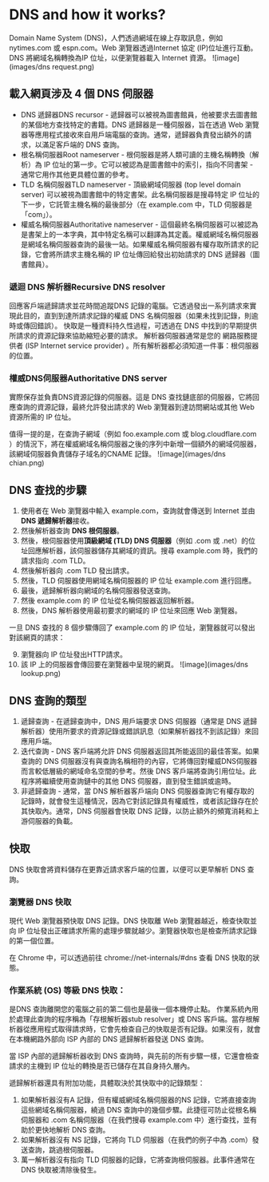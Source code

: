 # DNS and how it works?
Domain Name System (DNS)，人們透過網域在線上存取訊息，例如 nytimes.com 或 espn.com。Web 瀏覽器透過Internet 協定 (IP)位址進行互動。DNS 將網域名稱轉換為IP 位址，以便瀏覽器載入 Internet 資源。
![image](images/dns request.png)

## 載入網頁涉及 4 個 DNS 伺服器
* DNS 遞歸器DNS recursor - 遞歸器可以被視為圖書館員，他被要求去圖書館的某個地方查找特定的書籍。DNS 遞歸器是一種伺服器，旨在透過 Web 瀏覽器等應用程式接收來自用戶端電腦的查詢。通常，遞歸器負責發出額外的請求，以滿足客戶端的 DNS 查詢。
* 根名稱伺服器Root nameserver - 根伺服器是將人類可讀的主機名稱轉換（解析）為 IP 位址的第一步。它可以被認為是圖書館中的索引，指向不同書架 - 通常它用作其他更具體位置的參考。
* TLD 名稱伺服器TLD nameserver - 頂級網域伺服器 (top level domain server) 可以被視為圖書館中的特定書架。此名稱伺服器是搜尋特定 IP 位址的下一步，它託管主機名稱的最後部分（在 example.com 中，TLD 伺服器是「com」）。
* 權威名稱伺服器Authoritative nameserver - 這個最終名稱伺服器可以被認為是書架上的一本字典，其中特定名稱可以翻譯為其定義。權威網域名稱伺服器是網域名稱伺服器查詢的最後一站。如果權威名稱伺服器有權存取所請求的記錄，它會將所請求主機名稱的 IP 位址傳回給發出初始請求的 DNS 遞歸器（圖書館員）。
### 遞迴 DNS 解析器Recursive DNS resolver
回應客戶端遞歸請求並花時間追蹤DNS 記錄的電腦。它透過發出一系列請求來實現此目的，直到到達所請求記錄的權威 DNS 名稱伺服器（如果未找到記錄，則逾時或傳回錯誤）。
快取是一種資料持久性過程，可透過在 DNS 中找到的早期提供所請求的資源記錄來協助縮短必要的請求。
解析器伺服器通常是您的 網路服務提供者 (ISP Internet service provider) 。所有解析器都必須知道一件事：根伺服器的位置。
### 權威DNS伺服器Authoritative DNS server
實際保存並負責DNS資源記錄的伺服器。這是 DNS 查找鏈底部的伺服器，它將回應查詢的資源記錄，最終允許發出請求的 Web 瀏覽器到達訪問網站或其他 Web 資源所需的 IP 位址。

值得一提的是，在查詢子網域（例如 foo.example.com 或 blog.cloudflare.com ）的情況下，將在權威網域名稱伺服器之後的序列中新增一個額外的網域伺服器，該網域伺服器負責儲存子域名的CNAME 記錄。
![image](images/dns chian.png)
## DNS 查找的步驟
1. 使用者在 Web 瀏覽器中輸入 example.com，查詢就會傳送到 Internet 並由 **DNS 遞歸解析器**接收。
2. 然後解析器查詢 **DNS 根伺服器**。
3. 然後，根伺服器使用**頂級網域 (TLD) DNS 伺服器**（例如 .com 或 .net）的位址回應解析器，該伺服器儲存其網域的資訊。搜尋 example.com 時，我們的請求指向 .com TLD。
4. 然後解析器向 .com TLD 發出請求。
5. 然後，TLD 伺服器使用網域名稱伺服器的 IP 位址 example.com 進行回應。
6. 最後，遞歸解析器向網域的名稱伺服器發送查詢。
7. 然後 example.com 的 IP 位址從名稱伺服器返回解析器。
8. 然後，DNS 解析器使用最初要求的網域的 IP 位址來回應 Web 瀏覽器。

一旦 DNS 查找的 8 個步驟傳回了 example.com 的 IP 位址，瀏覽器就可以發出對該網頁的請求：

9. 瀏覽器向 IP 位址發出HTTP請求。
10. 該 IP 上的伺服器會傳回要在瀏覽器中呈現的網頁。
![image](images/dns lookup.png)
## DNS 查詢的類型
1. 遞歸查詢 - 在遞歸查詢中，DNS 用戶端要求 DNS 伺服器（通常是 DNS 遞歸解析器）使用所要求的資源記錄或錯誤訊息（如果解析器找不到該記錄）來回應用戶端。
2. 迭代查詢 - DNS 客戶端將允許 DNS 伺服器返回其所能返回的最佳答案。如果查詢的 DNS 伺服器沒有與查詢名稱相符的內容，它將傳回對權威DNS伺服器而言較低層級的網域命名空間的參考。然後 DNS 客戶端將查詢引用位址。此程序將繼續使用查詢鏈中的其他 DNS 伺服器，直到發生錯誤或逾時。
3. 非遞歸查詢 - 通常，當 DNS 解析器客戶端向 DNS 伺服器查詢它有權存取的記錄時，就會發生這種情況，因為它對該記錄具有權威性，或者該記錄存在於其快取內。通常，DNS 伺服器會快取 DNS 記錄，以防止額外的頻寬消耗和上游伺服器的負載。
## 快取
DNS 快取會將資料儲存在更靠近請求客戶端的位置，以便可以更早解析 DNS 查詢。
### 瀏覽器 DNS 快取
現代 Web 瀏覽器預快取 DNS 記錄。DNS 快取離 Web 瀏覽器越近，檢查快取並向 IP 位址發出正確請求所需的處理步驟就越少。瀏覽器快取也是檢查所請求記錄的第一個位置。

在 Chrome 中，可以透過前往 chrome://net-internals/#dns 查看 DNS 快取的狀態。
### 作業系統 (OS) 等級 DNS 快取：
是DNS 查詢離開您的電腦之前的第二個也是最後一個本機停止點。
作業系統內用於處理此查詢的程序稱為「存根解析器stub resolver」或 DNS 客戶端。當存根解析器從應用程式取得請求時，它會先檢查自己的快取是否有記錄。如果沒有，就會在本機網路外部向 ISP 內部的 DNS 遞歸解析器發送 DNS 查詢。

當 ISP 內部的遞歸解析器收到 DNS 查詢時，與先前的所有步驟一樣，它還會檢查請求的主機到 IP 位址的轉換是否已儲存在其自身持久層內。

遞歸解析器還具有附加功能，具體取決於其快取中的記錄類型：
1. 如果解析器沒有A 記錄，但有權威網域名稱伺服器的NS 記錄，它將直接查詢這些網域名稱伺服器，繞過 DNS 查詢中的幾個步驟。此捷徑可防止從根名稱伺服器和 .com 名稱伺服器（在我們搜尋 example.com 中）進行查找，並有助於更快地解析 DNS 查詢。
2. 如果解析器沒有 NS 記錄，它將向 TLD 伺服器（在我們的例子中為 .com）發送查詢，跳過根伺服器。
3. 萬一解析器沒有指向 TLD 伺服器的記錄，它將查詢根伺服器。此事件通常在 DNS 快取被清除後發生。